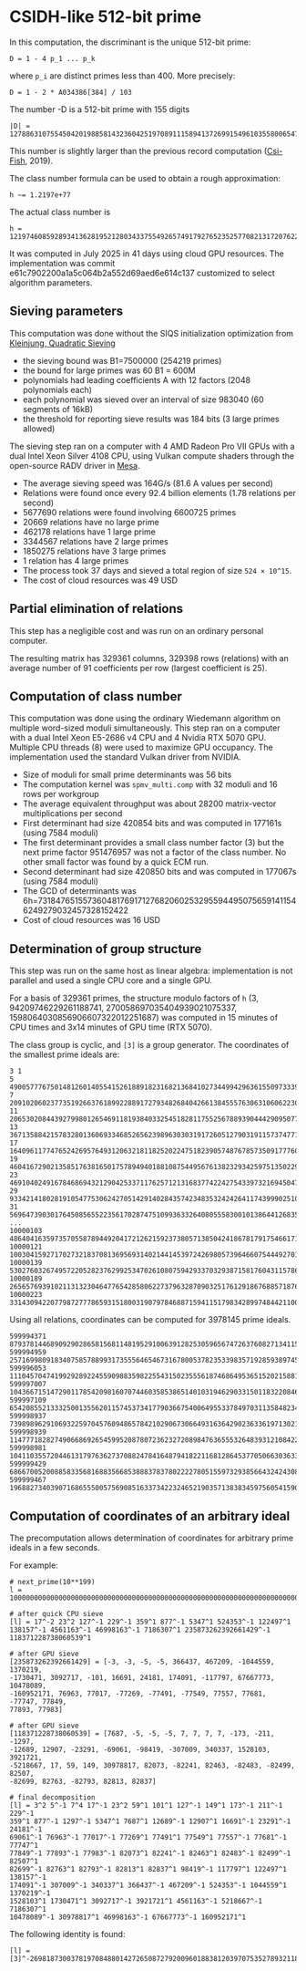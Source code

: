 # CSIDH-like 512-bit prime

In this computation, the discriminant is the unique 512-bit prime:
```
D = 1 - 4 p_1 ... p_k
```
where `p_i` are distinct primes less than 400. More precisely:
```
D = 1 - 2 * A034386[384] / 103
```

The number -D is a 512-bit prime with 155 digits
```
|D| = 12788631075545042019885814323604251970891115894137269915496103558006547455463485064294450611974172171025784769822046766639132099243976012346853040372715419
```

This number is slightly larger than the previous record computation
([Csi-Fish](https://eprint.iacr.org/2019/498), 2019).

The class number formula can be used to obtain a rough approximation:
```
h ~= 1.2197e+77
```

The actual class number is

```
h = 121974608592893413628195212803433755492657491792765235257708213172076221358737
```

It was computed in July 2025 in 41 days using cloud GPU resources.
The implementation was commit e61c7902200a1a5c064b2a552d69aed6e614c137
customized to select algorithm parameters.

## Sieving parameters

This computation was done without the SIQS initialization optimization
from [Kleinjung, Quadratic Sieving](https://www.ams.org/journals/mcom/2016-85-300/S0025-5718-2015-03058-0/S0025-5718-2015-03058-0.pdf)

* the sieving bound was B1=7500000 (254219 primes)
* the bound for large primes was 60 B1 = 600M
* polynomials had leading coefficients A with 12 factors (2048 polynomials each)
* each polynomial was sieved over an interval of size 983040 (60 segments of 16kB)
* the threshold for reporting sieve results was 184 bits (3 large primes allowed)

The sieving step ran on a computer with 4 AMD Radeon Pro VII GPUs
with a dual Intel Xeon Silver 4108 CPU, using Vulkan compute shaders
through the open-source RADV driver in [Mesa](https://mesa3d.org/).

* The average sieving speed was 164G/s (81.6 A values per second)
* Relations were found once every 92.4 billion elements (1.78 relations per second)
* 5677690 relations were found involving 6600725 primes
* 20669 relations have no large prime
* 462178 relations have 1 large prime
* 3344567 relations have 2 large primes
* 1850275 relations have 3 large primes
* 1 relation has 4 large primes
* The process took 37 days and sieved a total region of size `524 × 10^15`.
* The cost of cloud resources was 49 USD

## Partial elimination of relations

This step has a negligible cost and was run on an ordinary personal computer.

The resulting matrix has 329361 columns, 329398 rows (relations)
with an average number of 91 coefficients per row (largest coefficient is 25).

## Computation of class number

This computation was done using the ordinary Wiedemann algorithm on multiple
word-sized moduli simultaneously. This step ran on a computer with a dual
Intel Xeon E5-2686 v4 CPU and 4 Nvidia RTX 5070 GPU. Multiple CPU threads (8)
were used to maximize GPU occupancy. The implementation used the standard
Vulkan driver from NVIDIA.

* Size of moduli for small prime determinants was 56 bits
* The computation kernel was `spmv_multi.comp` with 32 moduli and 16 rows per workgroup
* The average equivalent throughput was about 28200 matrix-vector multiplications per second
* First determinant had size 420854 bits and was computed in 177161s (using 7584 moduli)
* The first determinant provides a small class number factor (3) but the next prime
  factor 951476957 was not a factor of the class number. No other small factor was found
  by a quick ECM run.
* Second determinant had size 420850 bits and was computed in 177067s (using 7584 moduli)
* The GCD of determinants was 6h=731847651557360481769171276820602532955944950756591411546249279032457328152422
* Cost of cloud resources was 16 USD

## Determination of group structure

This step was run on the same host as linear algebra: implementation
is not parallel and used a single CPU core and a single GPU.

For a basis of 329361 primes, the structure modulo factors of `h`
(3, 94209746229261188741, 270058697035404939021075337, 1598064030856906607322012251687)
was computed in 15 minutes of CPU times and 3x14 minutes of GPU time (RTX 5070).

The class group is cyclic, and `[3]` is a group generator. The coordinates
of the smallest prime ideals are:

```
3 1
5 49005777675014812601405541526188918231682136841027344994296361550973339272992
7 20910206023773519266376189922889172793482684042661384555763063106062230616170
11 20653020844392799801265469118193840332545182811755256788939044429095077855386
13 36713588421578328013606933468526562398963030319172605127903191157374771220655
17 16409611774765242695764931206321811825202247518239057487678573509177760523010
19 46041672902135851763816501757894940188108754495676138232934259751350229868858
23 46910402491678468694321290425337117625712131683774224275433973216945047423200
29 93342141802819105477530624270514291402843574234835324242641174399902510522718
31 56964739030176450856552235617028747510993633264080555830010138644126835663595
...
10000103 48640416359735705587894492041721262159237380571385042418678179175466171350837
10000121 100304159271702732183708136956931402144145397242698057396466075444927015131451
10000139 53027603267495722052823762992534702610807594293370329387158176043115786565545
10000189 26565769391021131323046477654285806227379632870903251761291867688571876319412
10000223 33143094220779872777865931518003190797846887159411517983428997484421100093965
```

Using all relations, coordinates can be computed for 3978145 prime ideals.

```
599994371 87937814468909290286581568114819529100639128253059656747263760827134115343559
599994959 25716998091834075857889931735556465467316780053782353398357192859389745888173
599996053 111045704741992928922455909883598225543150235556187468649536515202158819652472
599997007 104366715147290117854209816070744603585386514010319462903315011832208460601215
599997109 65420855213332500135562011574537341779036675400649553378497031135848234314061
599998937 73989896291069322597045760948657842102906730664931636429023633619713021374577
599998939 114777182827490668692654599520878072362327208984763655532648393121084222888834
599998981 104110355720446131797636273708824784164879418221168128645377050663036335937832
599999429 68667005200885833568168835668538883783780222278051559732938566432424308238317
599999467 19688273403907168655500575690851633734223246521903571383834597560541590213434
```

## Computation of coordinates of an arbitrary ideal

The precomputation allows determination of coordinates for arbitrary prime ideals
in a few seconds.

For example:
```
# next_prime(10**199)
l = 10000000000000000000000000000000000000000000000000000000000000000000000000000000000000000000000000000000000000000000000000000000000000000000000000000000000000000000000000000000000000000000000000000153

# after quick CPU sieve
[l] = 17^-2 23^2 127^-1 229^-1 359^1 877^-1 5347^1 524353^-1 122497^1 138157^-1 4561163^-1 46998163^-1 7186307^1 235873262392661429^-1 118371228738060539^1

# after GPU sieve
[235873262392661429] = [-3, -3, -5, -5, 366437, 467209, -1044559, 1370219,
-1730471, 3092717, -101, 16691, 24181, 174091, -117797, 67667773, 10478089,
-160952171, 76963, 77017, -77269, -77491, -77549, 77557, 77681, -77747, 77849,
77893, 77983]

# after GPU sieve
[118371228738060539] = [7687, -5, -5, -5, 7, 7, 7, 7, -173, -211, -1297,
-12689, 12907, -23291, -69061, -98419, -307009, 340337, 1528103, 3921721,
-5218667, 17, 59, 149, 30978817, 82073, -82241, 82463, -82483, -82499, 82507,
-82699, 82763, -82793, 82813, 82837]

# final decomposition
[l] = 3^2 5^-1 7^4 17^-1 23^2 59^1 101^1 127^-1 149^1 173^-1 211^-1 229^-1
359^1 877^-1 1297^-1 5347^1 7687^1 12689^-1 12907^1 16691^-1 23291^-1 24181^-1
69061^-1 76963^-1 77017^-1 77269^1 77491^1 77549^1 77557^-1 77681^-1 77747^1
77849^-1 77893^-1 77983^-1 82073^1 82241^-1 82463^1 82483^-1 82499^-1 82507^1
82699^-1 82763^1 82793^-1 82813^1 82837^1 98419^-1 117797^1 122497^1 138157^-1
174091^-1 307009^-1 340337^1 366437^-1 467209^-1 524353^-1 1044559^1 1370219^-1
1528103^1 1730471^1 3092717^-1 3921721^1 4561163^-1 5218667^-1 7186307^1
10478089^-1 30978817^1 46998163^-1 67667773^-1 160952171^1
```

The following identity is found:
```
[l] = [3]^-269818730037819708488014272650872792009601883812039707535278932118294167194785
```
